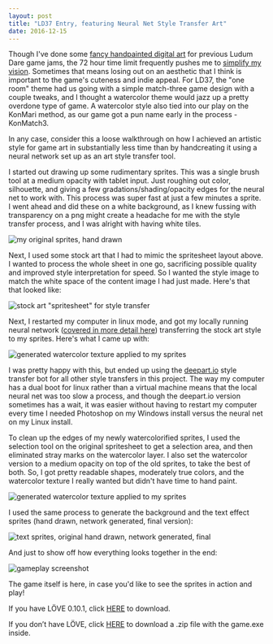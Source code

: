 ```yaml
---
layout: post
title: "LD37 Entry, featuring Neural Net Style Transfer Art"
date: 2016-12-15
---
```


Though I've done some [fancy handpainted digital art](http://ludumdare.com/compo/wp-content/compo2//511439/34276-shot0-1450136954.jpg-eq-900-500.jpg) for previous Ludum Dare game jams, the 72 hour time limit frequently pushes me to [simplify my vision](http://ludumdare.com/compo/wp-content/compo2/570486/34276-shot0-1472521617.png). Sometimes that means losing out on an aesthetic that I think is important to the game's cuteness and indie appeal. For LD37, the "one room" theme had us going with a simple match-three game design with a couple tweaks, and I thought a watercolor theme would jazz up a pretty overdone type of game. A watercolor style also tied into our play on the KonMari method, as our game got a pun name early in the process - KonMatch3. 

In any case, consider this a loose walkthrough on how I achieved an artistic style for game art in substantially less time than by handcreating it using a neural network set up as an art style transfer tool.

I started out drawing up some rudimentary sprites. This was a single brush tool at a medium opacity with tablet input. Just roughing out color, silhouette, and giving a few gradations/shading/opacity edges for the neural net to work with. This process was super fast at just a few minutes a sprite. I went ahead and did these on a white background, as I knew fussing with transparency on a png might create a headache for me with the style transfer process, and I was alright with having white tiles.

![my original sprites, hand drawn](https://raw.githubusercontent.com/katieamazing/katieamazing.github.io/master/games/LD37/my_sprites.png)

Next, I used some stock art that I had to mimic the spritesheet layout above. I wanted to process the whole sheet in one go, sacrificing possible quality and improved style interpretation for speed. So I wanted the style image to match the white space of the content image I had just made. Here's that that looked like:

![stock art "spritesheet" for style transfer](https://raw.githubusercontent.com/katieamazing/katieamazing.github.io/master/games/LD37/stock_sprites.png)

Next, I restarted my computer in linux mode, and got my locally running neural network ([covered in more detail here](http://katieamazing.com/blog/2016/06/25/a-neural-network-art-forger-of-my-very-own)) transferring the stock art style to my sprites. Here's what I came up with:

![generated watercolor texture applied to my sprites](https://raw.githubusercontent.com/katieamazing/katieamazing.github.io/master/games/LD37/web2.jpg)

I was pretty happy with this, but ended up using the [deepart.io](deepart.io) style transfer bot for all other style transfers in this project. The way my computer has a dual boot for linux rather than a virtual machine means that the local neural net was too slow a process, and though the deepart.io version sometimes has a wait, it was easier without having to restart my computer every time I needed Photoshop on my Windows install versus the neural net on my Linux install.

To clean up the edges of my newly watercolorified sprites, I used the selection tool on the original spritesheet to get a selection area, and then eliminated stray marks on the watercolor layer. I also set the watercolor version to a medium opacity on top of the old sprites, to take the best of both. So, I got pretty readable shapes, moderately true colors, and the watercolor texture I really wanted but didn't have time to hand paint.

![generated watercolor texture applied to my sprites](https://raw.githubusercontent.com/katieamazing/katieamazing.github.io/master/games/LD37/finalish_sprites.png)

I used the same process to generate the background and the text effect sprites (hand drawn, network generated, final version):

![text sprites, original hand drawn, network generated, final](https://raw.githubusercontent.com/katieamazing/katieamazing.github.io/master/games/LD37/text_sprites.jpg)

And just to show off how everything looks together in the end:

![gameplay screenshot](https://raw.githubusercontent.com/katieamazing/katieamazing.github.io/master/games/LD37/screenshots.jpg)

The game itself is here, in case you'd like to see the sprites in action and play!

If you have LÖVE 0.10.1, click [HERE](https://github.com/katieamazing/katieamazing.github.io/raw/master/games/LD37/KonMatch3.love) to download.

If you don’t have LÖVE, click [HERE](https://github.com/katieamazing/katieamazing.github.io/raw/master/games/LD37/KonMatch3.zip) to download a .zip file with the game.exe inside.

